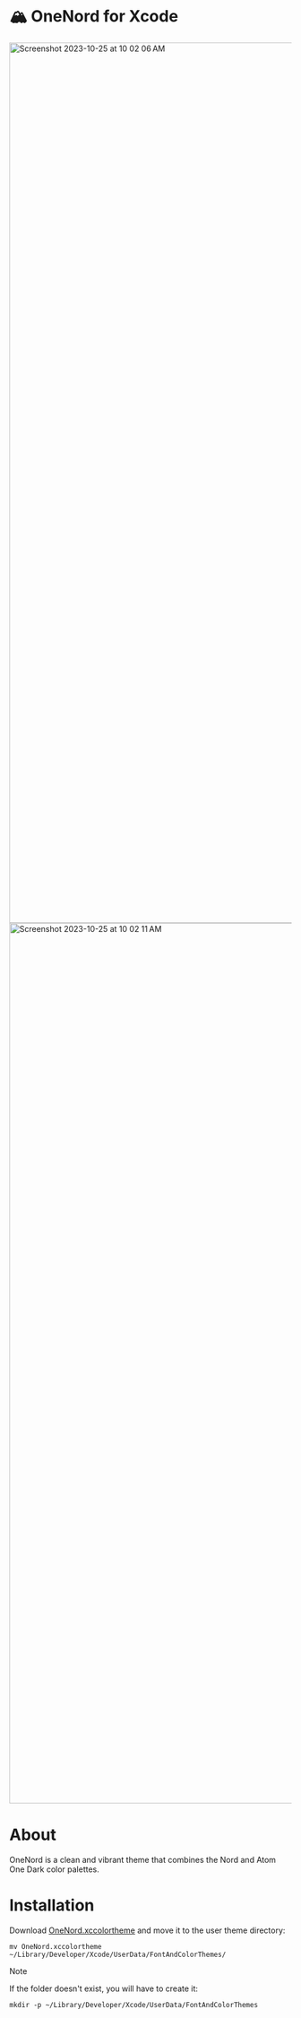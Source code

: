 # 🏔 OneNord for Xcode

<img width="1572" alt="Screenshot 2023-10-25 at 10 02 06 AM" src="https://github.com/rmehri01/onenord-xcode/assets/52933714/97159b29-7502-4e71-b577-8f7a6ee3b163">

<img width="1572" alt="Screenshot 2023-10-25 at 10 02 11 AM" src="https://github.com/rmehri01/onenord-xcode/assets/52933714/37872d16-76dc-4598-ab7e-2d98a94ebd34">

# About

OneNord is a clean and vibrant theme that combines the Nord and Atom One Dark color palettes.

# Installation

Download [OneNord.xccolortheme](OneNord.xccolortheme) and move it to the user theme directory:

```
mv OneNord.xccolortheme ~/Library/Developer/Xcode/UserData/FontAndColorThemes/
```

> [!NOTE]  
> If the folder doesn't exist, you will have to create it:
> ```
> mkdir -p ~/Library/Developer/Xcode/UserData/FontAndColorThemes
> ```

